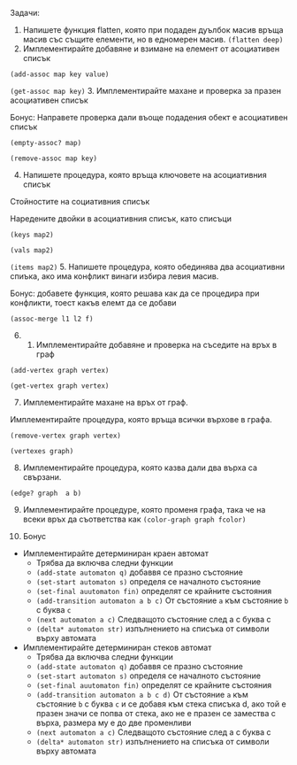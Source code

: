 Задачи: 

1. Напишете функция flatten, която при подаден дуълбок масив връща масив със същите елементи, но в едномерен масив. 
`(flatten deep)`
2. Имплементирайте добавяне и взимане на елемент от асоциативен списък

`(add-assoc map key value)`

`(get-assoc map key)`
3. Имплементирайте махане и проверка за празен асоциативен списък

Бонус: Направете проверка дали въоще подадения обект е асоциативен списък

`(empty-assoc? map)`

`(remove-assoc map key)`

4. Напишете процедура, която връща ключовете на асоциативния списък

Стойностите на социативния списък 

Наредените двойки в асоциативния списък, като списъци

`(keys map2)`

`(vals map2)`

`(items map2)`
5. Напишете процедура, която обединява два асоциативни спиъка, ако има конфликт винаги избира левия масив.

Бонус: добавете функция, която решава как да се процедира при конфликти, тоест какъв елемт да се добави

`(assoc-merge l1 l2 f)`

6. 1. Имплементирайте добавяне и проверка на съседите на връх в граф

`(add-vertex graph vertex)`

`(get-vertex graph vertex)`

7. Имплементирайте махане на връх от граф.

Имплементирайте процедура, която връща всички върхове в графа.

`(remove-vertex graph vertex)`

`(vertexes graph)`

8. Имплементирайте процедура, която казва дали два върха са свързани.

`(edge? graph  a b)`

9. Имплементирайте процедуре, която променя графа, така че на всеки връх да съответства как
`(color-graph graph fcolor)`


10. Бонус
- Имплементирайте детерминиран краен автомат
  - Трябва да включва следни функции
  - `(add-state automaton q)` добаввя се празно състояние
  - `(set-start automaton s)` определя се началното състояние
  - `(set-final auutomaton fin)` определят се крайните състояния
  - `(add-transition automaton a b c)` От състояние `a` към състояние `b` с буква `c`
  - `(next automaton a c)` Следващото състояние след a с буква c
  - `(delta* automaton str)` изпълнението на списъка от символи върху автомата
- Имплементирайте детерминиран стеков автомат
  - Трябва да включва следни функции
  - `(add-state automaton q)` добаввя се празно състояние
  - `(set-start automaton s)` определя се началното състояние
  - `(set-final auutomaton fin)` определят се крайните състояния
  - `(add-transition automaton a b c d)` От състояние `a` към състояние `b` с буква `c` и се добавя към стека списъка d, ако той е празен значи се попва от стека, ако не е празен се замества с върха, размера му е до две променливи
  - `(next automaton a c)` Следващото състояние след a с буква c
  - `(delta* automaton str)` изпълнението на списъка от символи върху автомата

